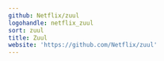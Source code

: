 ```yaml
---
github: Netflix/zuul
logohandle: netflix_zuul
sort: zuul
title: Zuul
website: 'https://github.com/Netflix/zuul'
---
```

